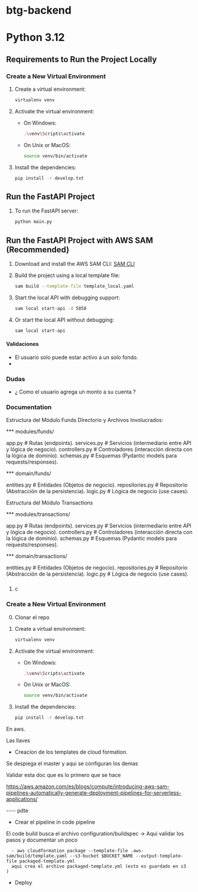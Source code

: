 # btg-backend

# Python 3.12

## Requirements to Run the Project Locally

### Create a New Virtual Environment

1. Create a virtual environment:

   ```bash
   virtualenv venv
   ```

2. Activate the virtual environment:

   - On Windows:
     ```bash
     .\venv\Scripts\activate
     ```
   - On Unix or MacOS:
     ```bash
     source venv/bin/activate
     ```

3. Install the dependencies:
   ```bash
   pip install -r develop.txt
   ```

## Run the FastAPI Project

1. To run the FastAPI server:
   ```bash
   python main.py
   ```

## Run the FastAPI Project with AWS SAM (Recommended)

1. Download and install the AWS SAM CLI: [SAM CLI](https://docs.aws.amazon.com/serverless-application-model/latest/developerguide/serverless-sam-cli-install.html)

2. Build the project using a local template file:

   ```bash
   sam build --template-file template_local.yaml
   ```

3. Start the local API with debugging support:

   ```bash
   sam local start-api -d 5858
   ```

4. Or start the local API without debugging:
   ```bash
   sam local start-api
   ```

#### Validaciones

- El usuario solo puede estar activo a un solo fondo.
-

### Dudas

- ¿ Como el usuario agrega un monto a su cuenta ?

### Documentation

Estructura del Módulo Funds
Directorio y Archivos Involucrados:

\*\*\* modules/funds/

app.py # Rutas (endpoints).
services.py # Servicios (intermediario entre API y lógica de negocio).
controllers.py # Controladores (interacción directa con la lógica de dominio).
schemas.py # Esquemas (Pydantic models para requests/responses).

\*\*\* domain/funds/

entities.py # Entidades (Objetos de negocio).
repositories.py # Repositorio (Abstracción de la persistencia).
logic.py # Lógica de negocio (use cases).

Estructura del Módulo Transactions

\*\*\* modules/transactions/

app.py # Rutas (endpoints).
services.py # Servicios (intermediario entre API y lógica de negocio).
controllers.py # Controladores (interacción directa con la lógica de dominio).
schemas.py # Esquemas (Pydantic models para requests/responses).

\*\*\* domain/transactions/

entities.py # Entidades (Objetos de negocio).
repositories.py # Repositorio (Abstracción de la persistencia).
logic.py # Lógica de negocio (use cases).

###

1.  c

### Create a New Virtual Environment

0.  Clonar el repo

1.  Create a virtual environment:

    ```bash
    virtualenv venv
    ```

2.  Activate the virtual environment:

    - On Windows:
      ```bash
      .\venv\Scripts\activate
      ```
    - On Unix or MacOS:
      ```bash
      source venv/bin/activate
      ```

3.  Install the dependencies:
    ```bash
    pip install -r develop.txt
    ```

En aws.

Las llaves

- Creacion de los templates de cloud formation.

Se despiega el master y aqui se configuran los demas

Validar esta doc que es lo primero que se hace

https://aws.amazon.com/es/blogs/compute/introducing-aws-sam-pipelines-automatically-generate-deployment-pipelines-for-serverless-applications/

---- pdte

- Crear el pipeline in code pipeline

El code build busca el archivo configuration/buildspec -> Aqui validar los pasos y documentar un poco

      - aws cloudformation package --template-file .aws-sam/build/template.yaml --s3-bucket $BUCKET_NAME --output-template-file packaged-template.yml
      aqui crea el archivo packaged-template.yml (esto es guardado en s3   )

- Deploy
